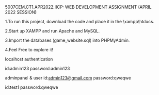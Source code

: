 5007CEM.CT1.APR2022.IICP: WEB DEVELOPMENT ASSIGNMENT (APRIL 2022 SESSION)

1.To run this project, download the code and place it in the \xampp\htdocs.  

2.Start up XAMPP and run Apache and MySQL.  

3.Import the databases (game_website.sql) into PHPMyAdmin.  

4.Feel Free to explore it!  

localhost authentication   

id:admin123
password:admin123

adminpanel & user
id:admin123@gmail.com
password:qweqwe

id:test1
password:qweqwe

